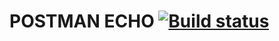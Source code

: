 # POSTMAN ECHO [![Build status](https://ci.appveyor.com/api/projects/status/aysoympuheq84s52?svg=true)](https://ci.appveyor.com/project/Maksim7777777/postman-echo)
